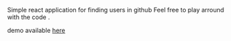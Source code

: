 <p>Simple react application for finding users in github Feel free to play arround with the code .</p>
demo available <a href="https://githubdevs.netlify.app/" >here</a>
